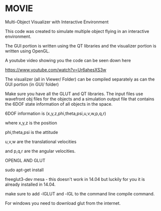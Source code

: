 # MOVIE

Multi-Object Visualizer with Interactive Environment

This code was created to simulate multiple object flying in an interactive environment.

The GUI portion is written using the QT libraries and the visualizer portion is written using OpenGL. 

A youtube video showing you the code can be seen down here

https://www.youtube.com/watch?v=Ur6ahesXS3w

The visualizer (all in Viewer/ Folder) can be compiled separately as can the GUI portion (in GUI/ folder)

Make sure you have all the GLUT and QT libraries. The input files use wavefront obj files for the objects and a simulation output file that contains the 6DOF state information of all objects in the space.

6DOF information is (x,y,z,phi,theta,psi,u,v,w,p,q,r)

where x,y,z is the position

phi,theta,psi is the attitude

u,v,w are the translational velocities

and p,q,r are the angular velocities.

OPENGL AND GLUT

sudo apt-get install

freeglut3-dev
mesa - this doesn't work in 14.04 but luckily for you it is already installed in 14.04.

make sure to add -lGLUT and -lGL to the command line compile command.

For windows you need to download glut from the internet.



